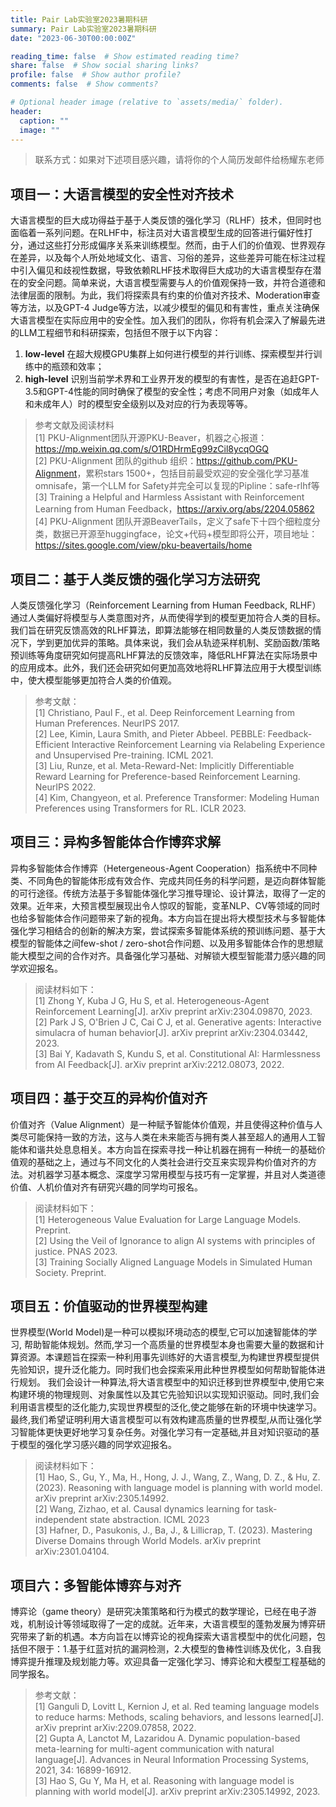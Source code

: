 ```yaml
---
title: Pair Lab实验室2023暑期科研
summary: Pair Lab实验室2023暑期科研
date: "2023-06-30T00:00:00Z"

reading_time: false  # Show estimated reading time?
share: false  # Show social sharing links?
profile: false  # Show author profile?
comments: false  # Show comments?

# Optional header image (relative to `assets/media/` folder).
header:
  caption: ""
  image: ""
---
```


> 联系方式：如果对下述项目感兴趣，请将你的个人简历发邮件给杨耀东老师

## 项目一：**大语言模型的安全性对齐技术**
大语言模型的巨大成功得益于基于人类反馈的强化学习（RLHF）技术，但同时也面临着一系列问题。在RLHF中，标注员对大语言模型生成的回答进行偏好性打分，通过这些打分形成偏序关系来训练模型。然而，由于人们的价值观、世界观存在差异，以及每个人所处地域文化、语言、习俗的差异，这些差异可能在标注过程中引入偏见和歧视性数据，导致依赖RLHF技术取得巨大成功的大语言模型存在潜在的安全问题。简单来说，大语言模型需要与人的价值观保持一致，并符合道德和法律层面的限制。为此，我们将探索具有约束的价值对齐技术、Moderation审查等方法，以及GPT-4 Judge等方法，以减少模型的偏见和有害性，重点关注确保大语言模型在实际应用中的安全性。加入我们的团队，你将有机会深入了解最先进的LLM工程细节和科研探索，包括但不限于以下内容：
1. **low-level** 在超大规模GPU集群上如何进行模型的并行训练、探索模型并行训练中的瓶颈和效率；
2. **high-level** 识别当前学术界和工业界开发的模型的有害性，是否在追赶GPT-3.5和GPT-4性能的同时确保了模型的安全性；考虑不同用户对象（如成年人和未成年人）时的模型安全级别以及对应的行为表现等等。

> 参考文献及阅读材料<br>
> [1] PKU-Alignment团队开源PKU-Beaver，机器之心报道：<https://mp.weixin.qq.com/s/O1RDHrmEg99zCil8ycqOGQ> <br>
> [2] PKU-Alignment 团队的github 组织：<https://github.com/PKU-Alignment>，累积stars 1500+，包括目前最受欢迎的安全强化学习基准omnisafe，第一个LLM for Safety并完全可以复现的Pipline：safe-rlhf等<br>
> [3] Training a Helpful and Harmless Assistant with Reinforcement Learning from Human Feedback，<https://arxiv.org/abs/2204.05862><br>
> [4] PKU-Alignment 团队开源BeaverTails，定义了safe下十四个细粒度分类，数据已开源至huggingface，论文+代码+模型即将公开，项目地址：<https://sites.google.com/view/pku-beavertails/home>


## 项目二：**基于人类反馈的强化学习方法研究**
人类反馈强化学习（Reinforcement Learning from Human Feedback, RLHF）通过人类偏好将模型与人类意图对齐，从而使得学到的模型更加符合人类的目标。我们旨在研究反馈高效的RLHF算法，即算法能够在相同数量的人类反馈数据的情况下，学到更加优异的策略。具体来说，我们会从轨迹采样机制、奖励函数/策略预训练等角度研究如何提高RLHF算法的反馈效率，降低RLHF算法在实际场景中的应用成本。此外，我们还会研究如何更加高效地将RLHF算法应用于大模型训练中，使大模型能够更加符合人类的价值观。

>参考文献：<br>
>[1] Christiano, Paul F., et al. Deep Reinforcement Learning from Human Preferences. NeurIPS 2017.<br>
>[2] Lee, Kimin, Laura Smith, and Pieter Abbeel. PEBBLE: Feedback-Efficient Interactive Reinforcement Learning via Relabeling Experience and Unsupervised Pre-training. ICML 2021.<br>
>[3] Liu, Runze, et al. Meta-Reward-Net: Implicitly Differentiable Reward Learning for Preference-based Reinforcement Learning. NeurIPS 2022.<br>
>[4] Kim, Changyeon, et al. Preference Transformer: Modeling Human Preferences using Transformers for RL. ICLR 2023.

## 项目三：**异构多智能体合作博弈求解**
异构多智能体合作博弈（Hetergeneous-Agent Cooperation）指系统中不同种类、不同角色的智能体形成有效合作、完成共同任务的科学问题，是迈向群体智能的可行途径。传统方法基于多智能体强化学习推导理论、设计算法，取得了一定的效果。近年来，大预言模型展现出令人惊叹的智能，变革NLP、CV等领域的同时也给多智能体合作问题带来了新的视角。本方向旨在提出将大模型技术与多智能体强化学习相结合的创新的解决方案，尝试探索多智能体系统的预训练问题、基于大模型的智能体之间few-shot / zero-shot合作问题、以及用多智能体合作的思想赋能大模型之间的合作对齐。具备强化学习基础、对解锁大模型智能潜力感兴趣的同学欢迎报名。

>阅读材料如下：<br>
>[1] Zhong Y, Kuba J G, Hu S, et al. Heterogeneous-Agent Reinforcement Learning[J]. arXiv preprint arXiv:2304.09870, 2023.<br>
>[2] Park J S, O'Brien J C, Cai C J, et al. Generative agents: Interactive simulacra of human behavior[J]. arXiv preprint arXiv:2304.03442, 2023.<br>
>[3] Bai Y, Kadavath S, Kundu S, et al. Constitutional AI: Harmlessness from AI Feedback[J]. arXiv preprint arXiv:2212.08073, 2022.

## 项目四：**基于交互的异构价值对齐**
价值对齐（Value Alignment）是一种赋予智能体价值观，并且使得这种价值与人类尽可能保持一致的方法，这与人类在未来能否与拥有类人甚至超人的通用人工智能体和谐共处息息相关。本方向旨在探索寻找一种让机器在拥有一种统一的基础价值观的基础之上，通过与不同文化的人类社会进行交互来实现异构价值对齐的方法。对机器学习基本概念、深度学习常用模型与技巧有一定掌握，并且对人类道德价值、人机价值对齐有研究兴趣的同学均可报名。

>阅读材料如下：<br>
>[1] Heterogeneous Value Evaluation for Large Language Models. Preprint.<br>
>[2] Using the Veil of Ignorance to align AI systems with principles of justice. PNAS 2023.<br>
>[3] Training Socially Aligned Language Models in Simulated Human Society. Preprint.

## 项目五：**价值驱动的世界模型构建**
世界模型(World Model)是一种可以模拟环境动态的模型,它可以加速智能体的学习, 帮助智能体规划。然而,学习一个高质量的世界模型本身也需要大量的数据和计算资源。本课题旨在探索一种利用事先训练好的大语言模型,为构建世界模型提供先验知识，提升泛化能力。同时我们也会探索采用此种世界模型如何帮助智能体进行规划。
我们会设计一种算法,将大语言模型中的知识迁移到世界模型中,使用它来构建环境的物理规则、对象属性以及其它先验知识以实现知识驱动。同时,我们会利用语言模型的泛化能力,实现世界模型的泛化,使之能够在新的环境中快速学习。最终,我们希望证明利用大语言模型可以有效构建高质量的世界模型,从而让强化学习智能体更快更好地学习复杂任务。对强化学习有一定基础,并且对知识驱动的基于模型的强化学习感兴趣的同学欢迎报名。

>阅读材料如下：<br>
>[1] Hao, S., Gu, Y., Ma, H., Hong, J. J., Wang, Z., Wang, D. Z., & Hu, Z. (2023). Reasoning with language model is planning with world model. arXiv preprint arXiv:2305.14992.<br>
>[2] Wang, Zizhao, et al. Causal dynamics learning for task-independent state abstraction. ICML 2023<br>
>[3] Hafner, D., Pasukonis, J., Ba, J., & Lillicrap, T. (2023). Mastering Diverse Domains through World Models. arXiv preprint arXiv:2301.04104.

## 项目六：**多智能体博弈与对齐**
博弈论（game theory）是研究决策策略和行为模式的数学理论，已经在电子游戏，机制设计等领域取得了一定的成就。近年来，大语言模型的蓬勃发展为博弈研究带来了新的机遇。本方向旨在以博弈论的视角探索大语言模型中的优化问题，包括但不限于：1.基于红蓝对抗的漏洞检测，2.大模型的鲁棒性训练及优化，3.自我博弈提升推理及规划能力等。欢迎具备一定强化学习、博弈论和大模型工程基础的同学报名。

>参考文献：<br>
>[1] Ganguli D, Lovitt L, Kernion J, et al. Red teaming language models to reduce harms: Methods, scaling behaviors, and lessons learned[J]. arXiv preprint arXiv:2209.07858, 2022.<br>
>[2] Gupta A, Lanctot M, Lazaridou A. Dynamic population-based meta-learning for multi-agent communication with natural language[J]. Advances in Neural Information Processing Systems, 2021, 34: 16899-16912.<br>
>[3] Hao S, Gu Y, Ma H, et al. Reasoning with language model is planning with world model[J]. arXiv preprint arXiv:2305.14992, 2023.
